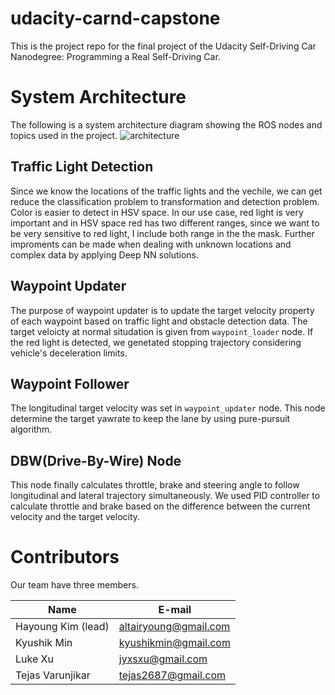 # udacity-carnd-capstone
This is the project repo for the final project of the Udacity Self-Driving Car Nanodegree: Programming a Real Self-Driving Car. 

# System Architecture
The following is a system architecture diagram showing the ROS nodes and topics used in the project.
![architecture](https://d17h27t6h515a5.cloudfront.net/topher/2017/September/59b6d115_final-project-ros-graph-v2/final-project-ros-graph-v2.png)

## Traffic Light Detection
Since we know the locations of the traffic lights and the vechile, we can get reduce the classification problem to transformation and detection problem. Color is easier to detect in HSV space. In our use case, red light is very important and in HSV space red has two different ranges, since we want to be very sensitive to red light, I include both range in the the mask. Further improments can be made when dealing with unknown locations and complex data by applying Deep NN solutions.

## Waypoint Updater
The purpose of waypoint updater is to update the target velocity property of each waypoint based on traffic light and obstacle detection data. The target veloicty at normal situdation is given from `waypoint_loader` node. If the red light is detected, we genetated stopping trajectory considering vehicle's deceleration limits. 

## Waypoint Follower
The longitudinal target velocity was set in `waypoint_updater` node. This node determine the target yawrate to keep the lane by using pure-pursuit algorithm.

## DBW(Drive-By-Wire) Node
This node finally calculates throttle, brake and steering angle to follow longitudinal and lateral trajectory simultaneously. We used PID controller to calculate throttle and brake based on the difference between the current velocity and the target velocity. 

# Contributors
Our team have three members. 

| Name | E-mail | 
| ------ | ------ | 
| Hayoung Kim (lead) | altairyoung@gmail.com |
| Kyushik Min | kyushikmin@gmail.com |
| Luke Xu | jyxsxu@gmail.com |
| Tejas Varunjikar | tejas2687@gmail.com |
